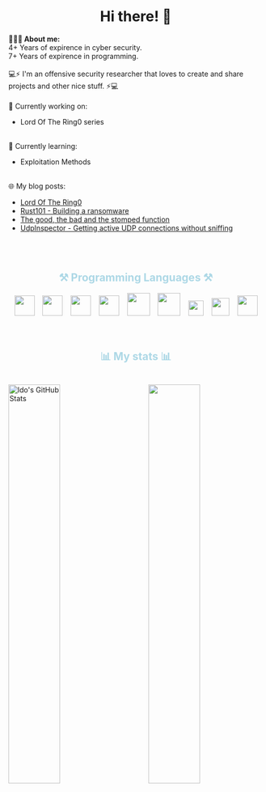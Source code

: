 
<h1 align="center">Hi there! 👋</h1>
<b>👨🏻‍💻 About me:</b><br />
4+ Years of expirence in cyber security.<br />
7+ Years of expirence in programming.<br /><br />
💻⚡ I'm an offensive security researcher that loves to create and share projects and other nice stuff. ⚡💻
<br /><br />
💭 Currently working on: 
<ul>
  <li>Lord Of The Ring0 series</li>
</ul><br />
📙 Currently learning:
<ul>
  <li>Exploitation Methods</li>
</ul><br />
<!-- 💡 Need help with: 
<ul>
  <li>things</li>
</ul><br /><br /> -->
🌐 My blog posts:
<ul>
  <li><a href="https://idov31.github.io/2022-07-14-lord-of-the-ring0-p1/">Lord Of The Ring0</a></li>
  <li><a href="https://idov31.github.io/2022-05-07-rust101-rustomware/">Rust101 - Building a ransomware</a></li>
  <li><a href="https://idov31.github.io/2022-01-28-function-stomping/">The good, the bad and the stomped function</a></li>
  <li><a href="https://idov31.github.io/2021-08-19-list-udp-connections/">UdpInspector - Getting active UDP connections without sniffing</a></li>
</ul><br /><br />
<div align="center">
  <h2 style="color:lightblue">⚒️ Programming Languages ⚒️</h2>
    <code><img height="40" src="https://cdn.jsdelivr.net/gh/devicons/devicon/icons/cplusplus/cplusplus-original.svg"></code>&nbsp;&nbsp;&nbsp;
    <code><img height="40" src="https://upload.wikimedia.org/wikipedia/commons/1/18/C_Programming_Language.svg"></code>&nbsp;&nbsp;&nbsp;
    <code><img height="40" src="https://cdn.jsdelivr.net/gh/devicons/devicon/icons/csharp/csharp-original.svg"></code>&nbsp;&nbsp;&nbsp;
    <code><img height="40" src="https://cdn.jsdelivr.net/gh/devicons/devicon/icons/python/python-original.svg"></code>&nbsp;&nbsp;&nbsp;
    <code><img height="45" src="https://cdn.jsdelivr.net/gh/devicons/devicon/icons/go/go-original-wordmark.svg"></code>&nbsp;&nbsp;&nbsp;
    <code><img height="45" src="https://cdn.jsdelivr.net/gh/devicons/devicon/icons/java/java-original-wordmark.svg"></code>&nbsp;&nbsp;&nbsp;
    <code><img height="30" src="https://upload.wikimedia.org/wikipedia/commons/e/e3/Nim_logo.svg"></code>&nbsp;&nbsp;&nbsp;
    <code><img height="35" src="https://upload.wikimedia.org/wikipedia/commons/a/af/PowerShell_Core_6.0_icon.png"></code>&nbsp;&nbsp;&nbsp;
    <code><img height="40" src="https://cdn.jsdelivr.net/gh/devicons/devicon@latest/icons/rust/rust-plain.svg"></code>
</div>
<br /><br />
<h2 align="center" style="color:lightblue">📊 My stats 📊</h2><br />
<img width="45%" align="left" src="https://github-stats-alpha.vercel.app/api?username=idov31&cc=1a1b27&tc=38bdae&ic=bf91f3&bc=ffff" alt="Ido's GitHub Stats" />
<img width="45%" align="right" src="https://github-readme-streak-stats.herokuapp.com/?user=idov31&count_private=true&theme=tokyonight" />
